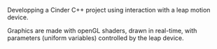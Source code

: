 Developping a Cinder C++ project using interaction with a leap motion device.

Graphics are made with openGL shaders, drawn in real-time, with parameters (uniform variables) controlled by the leap device.


